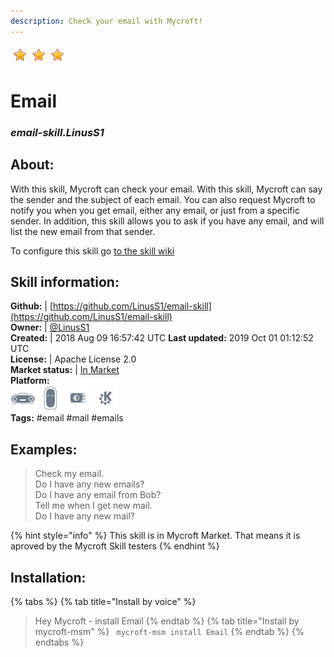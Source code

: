 ```yaml
--- 
description: Check your email with Mycroft!
---
```


![](../.gitbook/assets/star.png)![](../.gitbook/assets/star.png)![](../.gitbook/assets/star.png)  
# Email  
### _email-skill.LinusS1_  
## About:  
With this skill, Mycroft can check your email. With this skill, Mycroft can say the sender and the subject of each email. You can also request Mycroft to notify you when you get email, either any email, or just from a specific sender. In addition, this skill allows you to ask if you have any email, and will list the new email from that sender.

To configure this skill go [to the skill wiki](https://github.com/LinusS1/email-skill/wiki/Configuration)

## Skill information:  
**Github:** | [https://github.com/LinusS1/email-skill](https://github.com/LinusS1/email-skill)  
**Owner:** | [@LinusS1](https://github.com/LinusS1)  
**Created:** | 2018 Aug 09 16:57:42 UTC  **Last updated:** 2019 Oct 01 01:12:52 UTC  
**License:** | Apache License 2.0  
**Market status:** | [In Market](https://market.mycroft.ai/skill/email-skill)  
**Platform:**  
 ![](../.gitbook/assets/mark-1-icon.png)  ![](../.gitbook/assets/mark-2-icon.png)  ![](../.gitbook/assets/picroft-icon.png)  ![](../.gitbook/assets/kde.png)   
**Tags:** \#email \#mail \#emails   
## Examples:  
> Check my email.  
> Do I have any new emails?  
> Do I have any email from Bob?  
> Tell me when I get new mail.  
> Do I have any new mail?  
  
{% hint style="info" %}
This skill is in Mycroft Market. That means it is aproved by the Mycroft Skill testers
{% endhint %}
    
## Installation:  
{% tabs %}
{% tab title="Install by voice" %}
> Hey Mycroft - install Email
{% endtab %}
  {% tab title="Install by mycroft-msm" %}
``` mycroft-msm install Email```
{% endtab %}
  {% endtabs %}
  